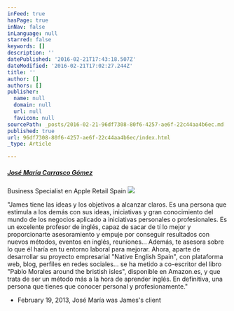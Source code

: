 ```yaml
---
inFeed: true
hasPage: true
inNav: false
inLanguage: null
starred: false
keywords: []
description: ''
datePublished: '2016-02-21T17:43:18.507Z'
dateModified: '2016-02-21T17:02:27.244Z'
title: ''
author: []
authors: []
publisher:
  name: null
  domain: null
  url: null
  favicon: null
sourcePath: _posts/2016-02-21-96df7308-80f6-4257-ae6f-22c44aa4b6ec.md
published: true
url: 96df7308-80f6-4257-ae6f-22c44aa4b6ec/index.html
_type: Article

---
```

##### **[José María Carrasco Gómez][0]**

Business Specialist en Apple Retail Spain
![](https://the-grid-user-content.s3-us-west-2.amazonaws.com/7e677864-df19-4558-ae04-1c47e08750c4.jpg)

"James tiene las ideas y los objetivos a alcanzar claros. Es una persona que estimula a los demás con sus ideas, iniciativas y gran conocimiento del mundo de los negocios aplicado a iniciativas personales o profesionales. Es un excelente profesor de inglés, capaz de sacar de tí lo mejor y proporcionarte asesoramiento y empuje por conseguir resultados con nuevos métodos, eventos en inglés, reuniones... Además, te asesora sobre lo que él haría en tu entorno laboral para mejorar. Ahora, aparte de desarrollar su proyecto empresarial "Native English Spain", con plataforma web, blog, perfiles en redes sociales... se ha metido a co-escritor del libro "Pablo Morales around the bristish isles", disponible en Amazon.es, y que trata de ser un método más a la hora de aprender inglés. En definitiva, una persona que tienes que conocer personal y profesionamente."

- February 19, 2013, José María was James's client

[0]: https://www.linkedin.com/profile/view?id=AAEAAASrI84BizPGBvUMdQaVgvwPvKRsM8KL3xM&authType=name&authToken=msmn
